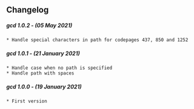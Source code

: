 ## Changelog

##### gcd 1.0.2 - (05 May 2021)

    * Handle special characters in path for codepages 437, 850 and 1252

##### gcd 1.0.1 - (21 January 2021)

    * Handle case when no path is specified
    * Handle path with spaces

##### gcd 1.0.0 - (19 January 2021)

    * First version
